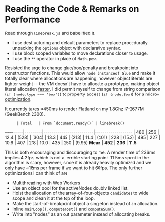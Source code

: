 Reading the Code & Remarks on Performance
=========================================

Read through `linebreak.js` and babelified it.
  * I use destructuring and default parameters to replace procedurally
    unpacking the `options` object with declarative syntax.
  * I use block scoped variables to move declarations closer to usage.
  * I use the `**` operator in place of `Math.pow`.

Resisted the urge to change glue/box/penalty and breakpoint into
constructor functions. This would allow `node instanceof Glue` and make
it totally clear where allocations are happening, however object
literals are lighter weight -- the VM doesn't have to allocate a
prototype, making object literal allocation [faster](http://jsperf.com/object-literal-vs-custom-constructor/3).
I did permit myself to change from string comparison (`if (node.type === 'box')`)
to property access (`if (node.Box)`) for a [micro-optimization](http://jsperf.com/instanceof-vs-property-access/4).

It currently takes ≈450ms to render Flatland on my 1.8Ghz i7-2677M
(GeekBench 2300).

         | Total   | From `document.ready()` | linebreak()
---------|---------|-------------------------|-------------------
         | 480     | 256                     | 12.4
         | (528)   | (304)                   | 13.3
         | 445     | (213)                   | 11.4
         | (401)   | 228                     | (15.3)
         | 495     | 227                     | 10.6
         | 407     | 218                     | 10.0
         | 435     | 250                     | (9.95)
**Mean** | **452** | **236**                 | **11.5**

This is both encouraging and discouraging to me. A render time of 236ms
implies 4.2fps, which is not a terrible starting point. 11.5ms spent in
the algorithm is scary, however, since it is already heavily optimized
and we only have ~16ms per frame if we want to hit 60fps. The only
further optimizations I can think of are

  * Multithreading with Web Workers
  * Use an object pool for the activeNodes doubly linked list.
  * Hoist the allocation of the array-of-four-objects `candidates` to
    wide scope and clean it at the top of the loop.
  * Make the start-of-breakpoint object a singleton instead of an allocation.
  * Inline `mainLoop()`, `computeCost()` and `computeSum()`.
  * Write into "nodes" as an out parameter instead of allocating breaks.